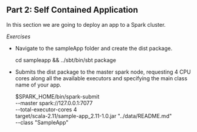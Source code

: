 ## Part 2: Self Contained Application

In this section we are going to deploy an app to a Spark cluster.

*Exercises*

* Navigate to the sampleApp folder and create the dist package.

    cd sampleapp && ../sbt/bin/sbt package

* Submits the dist package to the master spark node, requesting 4 CPU cores along all the available executors and specifying the main class name of your app.

    $SPARK_HOME/bin/spark-submit \
    --master spark://127.0.0.1:7077 \
    --total-executor-cores 4 \
    target/scala-2.11/sample-app_2.11-1.0.jar "../data/README.md" \
    --class "SampleApp"